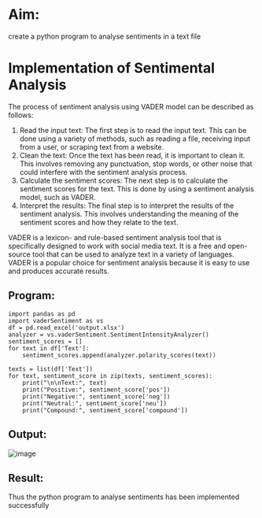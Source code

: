 # Aim:
create a python program to analyse sentiments in a text file

# Implementation of Sentimental Analysis
The process of sentiment analysis using VADER model can be described as follows:

1. Read the input text: The first step is to read the input text. This can be done using a variety of methods, such as reading a file, receiving input from a user, or scraping text from a website.
2. Clean the text: Once the text has been read, it is important to clean it. This involves removing any punctuation, stop words, or other noise that could interfere with the sentiment analysis process.
3. Calculate the sentiment scores: The next step is to calculate the sentiment scores for the text. This is done by using a sentiment analysis model, such as VADER.
4. Interpret the results: The final step is to interpret the results of the sentiment analysis. This involves understanding the meaning of the sentiment scores and how they relate to the text.

VADER is a lexicon- and rule-based sentiment analysis tool that is specifically designed to work with social media text. It is a free and open-source tool that can be used to analyze text in a variety of languages. VADER is a popular choice for sentiment analysis because it is easy to use and produces accurate results.
## Program:
```python3
import pandas as pd
import vaderSentiment as vs
df = pd.read_excel('output.xlsx')
analyzer = vs.vaderSentiment.SentimentIntensityAnalyzer()
sentiment_scores = []
for text in df['Text']:
    sentiment_scores.append(analyzer.polarity_scores(text))

texts = list(df['Text'])
for text, sentiment_score in zip(texts, sentiment_scores):
    print("\n\nText:", text)
    print("Positive:", sentiment_score['pos'])
    print("Negative:", sentiment_score['neg'])
    print("Neutral:", sentiment_score['neu'])
    print("Compound:", sentiment_score['compound'])
```
## Output:
![image](https://github.com/curiouzs/Implementation-of-Sentimental-Analysis/assets/75234646/21637836-07cd-4abb-9830-4c9a819b00c7)

## Result:
Thus the python program to analyse sentiments has been implemented successfully
